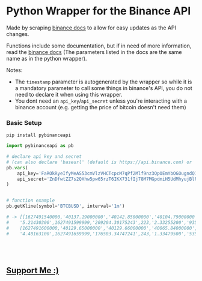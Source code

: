 # Python Wrapper for the Binance API

Made by scraping [binance docs](https://binance-docs.github.io/apidocs) to allow for easy updates as the API changes. 

Functions include some documentation, but if in need of more information, read the [binance docs](https://binance-docs.github.io/apidocs) (The parameters listed in the docs are the same name as in the python wrapper).

Notes:
- The `timestamp` parameter is autogenerated by the wrapper so while it is a mandatory parameter to call some things in binance's API, you do not need to declare it when using this wrapper.
- You dont need an `api_key`/`api_secret` unless you're interacting with a binance account (e.g. getting the price of bitcoin doesn't need them)

### Basic Setup

```shell
pip install pybinanceapi
```

```py
import pybinanceapi as pb

# declare api key and secret
# (can also declare 'baseurl' (default is https://api.binance.com) or 'email' (change '@' to '%40'))
pb.vars(
    api_key='FaROkRyeIfyMeAS53cmVlzVHCTcpcM7qPf2Mlf9nz3QpOEmYbOGOugndQ11pyX8D', 
    api_secret='ZnDfwtZZ7s2QXhw5pw65rzT6IKX731fIj78M7MGpdmiH5UdMhyujBlRxBqZldDFm'
)


# function example
pb.getKline(symbol='BTCBUSD', interval='1m')

# -> [[1627491540000,'40137.19000000','40142.85000000','40104.79000000','40129.66000000',
#    '5.21430300',1627491599999,'209204.30175243',223,'2.33255200','93581.43908787','0'],
#    [1627491600000,'40129.65000000','40129.66000000','40065.84000000','40067.32000000',
#    '4.40163100',1627491659999,'176503.34747241',243,'1.33479500','53523.47926157','0'], ...etc

```

<br>

<br>

## [Support Me :)](https://nogira.github.io/generate/donate.html)
